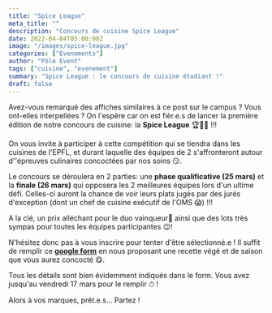 ```yaml
---
title: "Spice League"
meta_title: ""
description: "Concours de cuisine Spice League"
date: 2022-04-04T05:00:00Z
image: "/images/spice-league.jpg"
categories: ["Evenements"]
author: "Pôle Event"
tags: ["cuisine", "evenement"]
summary: "Spice League : le concours de cuisine étudiant !"
draft: false
---
```


Avez-vous remarqué des affiches similaires à ce post sur le campus ? Vous ont-elles interpellées ? On l'espère car on est fièr.e.s de lancer la première édition de notre concours de cuisine: la **Spice League** 🏆👨‍🍳 !!!

On vous invite à participer à cette compétition qui se tiendra dans les cuisines de l'EPFL, et durant laquelle des équipes de 2 s'affronteront autour d''épreuves culinaires concoctées par nos soins 😏.

Le concours se déroulera en 2 parties: une **phase qualificative (25 mars)** et la **finale (26 mars)** qui opposera les 2 meilleures équipes lors d'un ultime défi. Celles-ci auront la chance de voir leurs plats jugés par des jurés d'exception (dont un chef de cuisine exécutif de l'OMS 😱) !!!

A la clé, un prix alléchant pour le duo vainqueur🥇 ainsi que des lots très sympas pour toutes les équipes participantes 😉!

N'hésitez donc pas à vous inscrire pour tenter d'être sélectionné.e ! Il suffit de remplir ce <a target="_blank" href="https://docs.google.com/forms/d/e/1FAIpQLSeWM-UcXucSCiQhjvKBQ2d1ZLxf5a7bwfYsWlnPPKgXlNNfRA/viewform">**google form**</a> en nous proposant une recette végé et de saison que vous aurez concocté 😋.

Tous les détails sont bien évidemment indiqués dans le form. Vous avez jusqu'au vendredi 17 mars pour le remplir ⏱ !

Alors à vos marques, prêt.e.s... Partez !